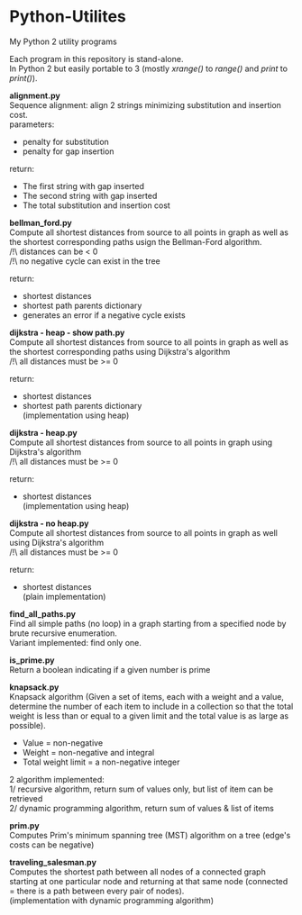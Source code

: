 # Python-Utilites
My Python 2 utility programs

Each program in this repository is stand-alone.<br>
In Python 2 but easily portable to 3 (mostly <i>xrange()</i> to <i>range()</i> and <i>print</i> to <i>print()</i>).

<b>alignment.py</b><br>
Sequence alignment: align 2 strings minimizing substitution and insertion cost.<br>
parameters:
- penalty for substitution<br>
- penalty for gap insertion<br>

return:
- The first string with gap inserted<br>
- The second string with gap inserted<br>
- The total substitution and insertion cost<br>

<b>bellman_ford.py</b><br>
Compute all shortest distances from source to all points in graph as well as the shortest corresponding paths usign the Bellman-Ford algorithm.<br>
/!\ distances can be < 0<br>
/!\ no negative cycle can exist in the tree<br>

return:
- shortest distances<br>
- shortest path parents dictionary<br>
- generates an error if a negative cycle exists<br>

<b>dijkstra - heap - show path.py</b><br>
Compute all shortest distances from source to all points in graph as well as the shortest corresponding paths using Dijkstra's algorithm<br>
/!\ all distances must be >= 0<br>

return:
- shortest distances<br>
- shortest path parents dictionary<br>
(implementation using heap)<br>

<b>dijkstra - heap.py</b><br>
Compute all shortest distances from source to all points in graph using Dijkstra's algorithm<br>
/!\ all distances must be >= 0<br>

return:
- shortest distances<br>
(implementation using heap)<br>

<b>dijkstra - no heap.py</b><br>
Compute all shortest distances from source to all points in graph as well using Dijkstra's algorithm<br>
/!\ all distances must be >= 0<br>

return:
- shortest distances<br>
(plain implementation)<br>

<b>find_all_paths.py</b><br>
Find all simple paths (no loop) in a graph starting from a specified node by brute recursive enumeration.<br>
Variant implemented: find only one.<br>

<b>is_prime.py</b><br>
Return a boolean indicating if a given number is prime<br>

<b>knapsack.py</b><br>
Knapsack algorithm (Given a set of items, each with a weight and a value, determine the number of each item to include in a collection so that the total weight is less than or equal to a given limit and the total value is as large as possible).
- Value = non-negative<br>
- Weight = non-negative and integral<br>
- Total weight limit = a non-negative integer<br>

2 algorithm implemented:<br>
1/ recursive algorithm, return sum of values only, but list of item can be retrieved<br>
2/ dynamic programming algorithm, return sum of values & list of items<br>

<b>prim.py</b><br>
Computes Prim's minimum spanning tree (MST) algorithm on a tree (edge's costs can be negative)<br>

<b>traveling_salesman.py</b><br>
Computes the shortest path between all nodes of a connected graph starting at one particular node and returning at that same node (connected = there is a path between every pair of nodes).<br>
(implementation with dynamic programming algorithm)
